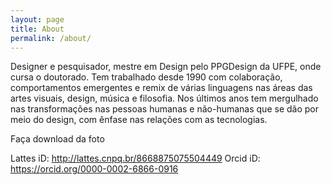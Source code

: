 ```yaml
---
layout: page
title: About
permalink: /about/
---
```


Designer e pesquisador, mestre em Design pelo PPGDesign da UFPE, onde cursa o doutorado. Tem trabalhado desde 1990 com colaboração, comportamentos emergentes e remix de várias linguagens nas áreas das artes visuais, design, música e filosofia. Nos últimos anos tem mergulhado nas transformações nas pessoas humanas e não-humanas que se dão por meio do design, com ênfase nas relações com as tecnologias.

Faça download da foto

Lattes iD: http://lattes.cnpq.br/8668875075504449
Orcid iD: https://orcid.org/0000-0002-6866-0916
